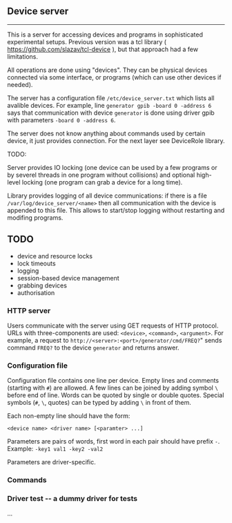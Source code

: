 ## Device server
---

This is a server for accessing devices and programs in sophisticated
experimental setups. Previous version was a tcl library (
https://github.com/slazav/tcl-device ), but that approach had a few
limitations.

All operations are done using "devices". They can be physical devices
connected via some interface, or programs (which can use other
devices if needed).

The server has a configuration file `/etc/device_server.txt` which lists
all avalible devices. For example, line `generator gpib -board 0 -address
6` says that communication with device `generator` is done using driver
gpib with parameters `-board 0 -address 6`.

The server does not know anything about commands used by certain device,
it just provides connection. For the next layer see DeviceRole library.

TODO:

Server provides IO locking (one device can be used by a few programs or
by severel threads in one program without collisions) and optional
high-level locking (one program can grab a device for a long time).

Library provides logging of all device communications: if there is a file
`/var/log/device_server/<name>` then all communication with the device
<name> is appended to this file. This allows to start/stop logging
without restarting and modifing programs.

## TODO

- device and resource locks
- lock timeouts
- logging
- session-based device management
- grabbing devices
- authorisation

### HTTP server

Users communicate with the server using GET requests of HTTP protocol.
URLs with three-components are used: `<device>`, `<command>`,
`<argument>`. For example, a request to
`http://<server>:<port>/generator/cmd/FREQ?`" sends command `FREQ?` to
the device `generator` and returns answer.

### Configuration file

Configuration file contains one line per device. Empty lines and
comments (starting with `#`) are allowed. A few lines can be joined by
adding symbol `\` before end of line. Words can be quoted by single
or double quotes. Special symbols (`#`, `\`, quotes) can be typed by
adding `\` in front of them.

Each non-empty line should have the form:
```
<device name> <driver name> [<paramter> ...]
```

Parameters are pairs of words, first word in each pair should have prefix
`-`. Example: `-key1 val1 -key2 -val2`

Parameters are driver-specific.

### Commands

### Driver test -- a dummy driver for tests

...


